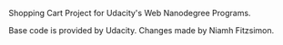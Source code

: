 Shopping Cart Project for Udacity's Web Nanodegree Programs.

Base code is provided by Udacity. Changes made by Niamh Fitzsimon.